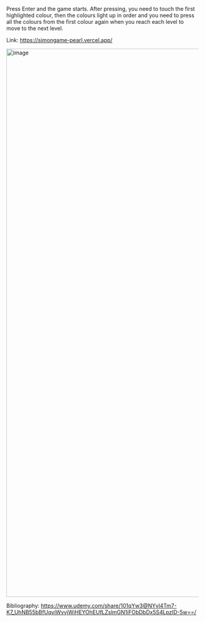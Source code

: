 Press Enter and the game starts. After pressing, you need to touch the first highlighted colour, then the colours light up in order and you need to press all the colours from the first colour again when you reach each level to move to the next level.

Link: https://simongame-pearl.vercel.app/


<img width="1436" alt="image" src="https://github.com/nursematurhan/simonGameChallenge/assets/94144190/d00ab3f7-e604-4577-9e15-6bd570eb6a88">


Bibliography: https://www.udemy.com/share/101qYw3@NYvl4Tm7-K7_UhNB55bBfUqviWvvjWiHEYOhEUfLZslmGN1iFObDbDx5S4LpzID-5w==/
